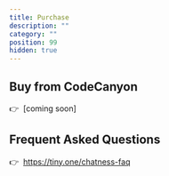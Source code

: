 ```yaml
---
title: Purchase
description: ""
category: ""
position: 99
hidden: true
---
```


## Buy from CodeCanyon

👉&nbsp; [coming soon]

<!-- ## Buy from Gumroad

👉&nbsp; [coming soon] -->

## Frequent Asked Questions

👉&nbsp; https://tiny.one/chatness-faq
